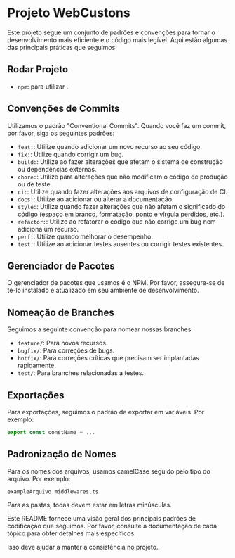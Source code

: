 # Projeto WebCustons

Este projeto segue um conjunto de padrões e convenções para tornar o desenvolvimento mais eficiente e o código mais legível. Aqui estão algumas das principais práticas que seguimos:

## Rodar Projeto

- `npm`: para utilizar .


## Convenções de Commits

Utilizamos o padrão "Conventional Commits". Quando você faz um commit, por favor, siga os seguintes padrões:

- `feat:`: Utilize quando adicionar um novo recurso ao seu código.
- `fix:`: Utilize quando corrigir um bug.
- `build:`: Utilize ao fazer alterações que afetam o sistema de construção ou dependências externas.
- `chore:`: Utilize para alterações que não modificam o código de produção ou de teste.
- `ci:`: Utilize quando fazer alterações aos arquivos de configuração de CI.
- `docs:`: Utilize ao adicionar ou alterar a documentação.
- `style:`: Utilize quando fazer alterações que não afetam o significado do código (espaço em branco, formatação, ponto e vírgula perdidos, etc.).
- `refactor:`: Utilize ao refatorar o código que não corrige um bug nem adiciona um recurso.
- `perf:`: Utilize quando melhorar o desempenho.
- `test:`: Utilize ao adicionar testes ausentes ou corrigir testes existentes.

## Gerenciador de Pacotes

O gerenciador de pacotes que usamos é o NPM. Por favor, assegure-se de tê-lo instalado e atualizado em seu ambiente de desenvolvimento.

## Nomeação de Branches

Seguimos a seguinte convenção para nomear nossas branches:

- `feature/`: Para novos recursos.
- `bugfix/`: Para correções de bugs.
- `hotfix/`: Para correções críticas que precisam ser implantadas rapidamente.
- `test/`: Para branches relacionadas a testes.

## Exportações

Para exportações, seguimos o padrão de exportar em variáveis. Por exemplo:

```javascript
export const constName = ...
```
## Padronização de Nomes

Para os nomes dos arquivos, usamos camelCase seguido pelo tipo do arquivo. Por exemplo:

```text
exampleArquivo.middlewares.ts
```
Para as pastas, todas devem estar em letras minúsculas.

Este README fornece uma visão geral dos principais padrões de codificação que seguimos. Por favor, consulte a documentação de cada tópico para obter detalhes mais específicos.

Isso deve ajudar a manter a consistência no projeto.
